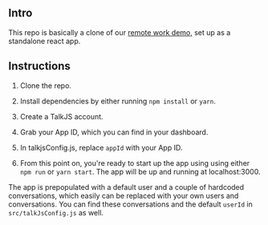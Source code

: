 ## Intro
This repo is basically a clone of our [remote work demo](https://talkjs.com/demo/team-chat/), set up as a standalone react app.

## Instructions
1. Clone the repo.

2. Install dependencies by either running `npm install` or `yarn`.

3. Create a TalkJS account.

4. Grab your App ID, which you can find in your dashboard.

5. In talkjsConfig.js, replace `appId` with your App ID.

6. From this point on, you're ready to start up the app using using either `npm run` or `yarn start`. The app will be up and running at localhost:3000.

The app is prepopulated with a default user and a couple of hardcoded conversations, which easily can be replaced with your own users and conversations. You can find these conversations and the default `userId` in `src/talkJsConfig.js` as well. 

